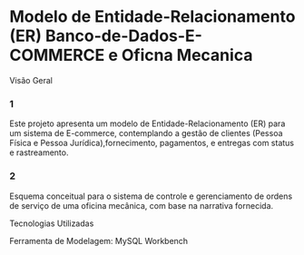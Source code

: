 # Modelo de Entidade-Relacionamento (ER) Banco-de-Dados-E-COMMERCE e Oficna Mecanica

Visão Geral

### 1 
Este projeto apresenta um modelo de Entidade-Relacionamento (ER) para um sistema de E-commerce, contemplando a gestão de clientes (Pessoa Física e Pessoa Jurídica),fornecimento, pagamentos, e entregas com status e rastreamento.

### 2
Esquema conceitual para o sistema de controle e gerenciamento de ordens de serviço de uma oficina mecânica, com base na narrativa fornecida.

Tecnologias Utilizadas

Ferramenta de Modelagem: MySQL Workbench

